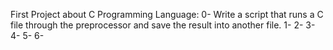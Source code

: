 First Project about C Programming Language:
0- Write a script that runs a C file through the preprocessor and save the result into another file.
1- 
2- 
3- 
4- 
5- 
6- 
